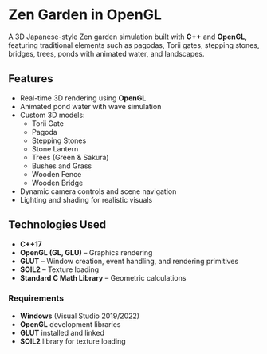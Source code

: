 # Zen Garden in OpenGL

A 3D Japanese-style Zen garden simulation built with **C++** and **OpenGL**, featuring traditional elements such as pagodas, Torii gates, stepping stones, bridges, trees, ponds with animated water, and landscapes.

## Features
- Real-time 3D rendering using **OpenGL**
- Animated pond water with wave simulation
- Custom 3D models:
  - Torii Gate
  - Pagoda
  - Stepping Stones
  - Stone Lantern
  - Trees (Green & Sakura)
  - Bushes and Grass
  - Wooden Fence
  - Wooden Bridge
- Dynamic camera controls and scene navigation
- Lighting and shading for realistic visuals

## Technologies Used
- **C++17**
- **OpenGL (GL, GLU)** – Graphics rendering
- **GLUT** – Window creation, event handling, and rendering primitives
- **SOIL2** – Texture loading
- **Standard C Math Library** – Geometric calculations

### Requirements
- **Windows** (Visual Studio 2019/2022)
- **OpenGL** development libraries
- **GLUT** installed and linked
- **SOIL2** library for texture loading
